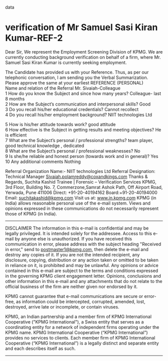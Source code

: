 data

verification of Mr Samuel Sasi Kiran Kumar-REF-2
====

Dear Sir,
We represent the Employment Screening Division of KPMG. We are currently conducting background verification on behalf of a firm, where Mr. Samuel Sasi Kiran Kumar is currently seeking employment. 
        
The Candidate has provided us with your Reference. Thus, as per our telephonic conversation, I am sending you the Verbal Summarization.
Please approve the same at your earliest
REFERENCE (PERSONAL)   
Name and relation of the Referral       Mr. Sivaiah-Colleague  
1       How do you know the Subject and since how many years?   Colleague- last 8 months       
2       How are the Subject’s communication and interpersonal skills?   Good   
3       Do you recall his/her educational credentials?  Cannot recollect       
4       Do you recall his/her employment background?    NIIT technologies Ltd
       
5       How is his/her attitude towards work?   good attitude  
6       How effective is the Subject in getting results and meeting objectives? He is efficient        
7       What are the Subject’s personal / professional strengths?       team player, good technical knowledge , dedicated      
 8      What are the Subject’s personal / professional weaknesses?      No     
9       Is she/he reliable and honest person (towards work and in general)?     Yes    
10      Any additional comments Nothing
                       
                       
Referral Organization Name:- NIIT technologies Ltd
Referral Designation:  Technical Manager
Sivaiah.polamreddy@coxandkings.com
Thanks & Regards,
Suchita Kashid
Trainee | Forensic – Verification Services 
KPMG, 3rd Floor, Building No. 7, Commerzone,Samrat Ashok Path, Off Airport Road, 
Yerwada, Pune 411006 
Direct: +91-20-40194162 Board:+91-20-40194000
Email: suchitakashid@kpmg.com  Visit us at: www.in.kpmg.com
KPMG (in India) allows reasonable personal use of the e-mail system. Views and opinions expressed in these communications do not necessarily represent those of KPMG (in India).


***********************************************************************
DISCLAIMER
The information in this e-mail is confidential and may be legally privileged. It is intended solely for the addressee. Access to this e-mail by anyone else is unauthorized. If you have received this communication in error, please address with the subject heading "Received in error," send to postmaster1@kpmg.com, then delete the e-mail and destroy any copies of it. If you are not the intended recipient, any disclosure, copying, distribution or any action taken or omitted to be taken in reliance on it, is prohibited and may be unlawful. Any opinions or advice contained in this e-mail are subject to the terms and conditions expressed in the governing KPMG client engagement letter. Opinions, conclusions and other information in this e-mail and any attachments that do not relate to the official business of the firm are neither given nor endorsed by it.

KPMG cannot guarantee that e-mail communications are secure or error-free, as information could be intercepted, corrupted, amended, lost, destroyed, arrive late or incomplete, or contain viruses.

KPMG, an Indian partnership and a member firm of KPMG International Cooperative ("KPMG International"), a Swiss entity that serves as a coordinating entity for a network of independent firms operating under the KPMG name. KPMG International Cooperative (“KPMG International”) provides no services to clients. Each member firm of KPMG International Cooperative (“KPMG International”) is a legally distinct and separate entity and each describes itself as such.

***********************************************************************


